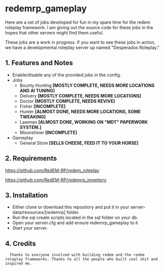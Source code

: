 

# redemrp_gameplay
Here are a set of jobs developed for fun in my spare time for the redem roleplay framework. I am giving out the source code for these jobs in the hopes that other servers might find them useful.

These jobs are a work in progress. If you want to see these jobs in action, we have a developmental roleplay server up named "Desperados Roleplay."

## 1. Features and Notes
* Enable/disable any of the provided jobs in the config.
* Jobs  
  * Bounty Hunting **[MOSTLY COMPLETE, NEEDS MORE LOCATIONS AND AI TUNING]**
  * Delivery **[MOSTLY COMPLETE, NEEDS MORE LOCATIONS]**
  * Doctor **[MOSTLY COMPLETE, NEEDS REVIVE]**
  * Fisher **[INCOMPLETE]**
  * Hunter **[ALMOST DONE, NEEDS MORE LOCATIONS, SOME TWEAKING]**
  * Lawman **[ALMOST DONE, WORKING ON "MDT" PAPERWORK SYSTEM.]**
  * Moonshiner **[INCOMPLETE]**
* Gameplay
  * General Store **[SELLS CHEESE, FEED IT TO YOUR HORSE]**
   
## 2. Requirements
 
https://github.com/RedEM-RP/redem_roleplay

https://github.com/RedEM-RP/redemrp_inventory
  
## 3. Installation
 * Either clone or download this repository and put it in your server-data/resources/[redemrp] folder.
 * Run the sql create scripts located in the sql folder on your db.
 * Open your server.cfg and add ensure redemrp_gameplay to it
 * Start your server.
 
## 4. Credits
      Thanks to everyone involved with building redem and the redem roleplay frameworks. Thanks to all the people who built cool shit and inspired me. 
